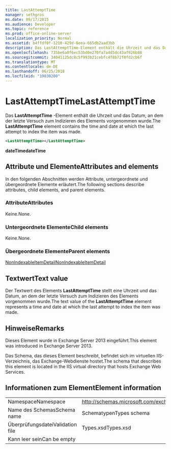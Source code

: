 ```yaml
---
title: LastAttemptTime
manager: sethgros
ms.date: 09/17/2015
ms.audience: Developer
ms.topic: reference
ms.prod: office-online-server
localization_priority: Normal
ms.assetid: b4ffdf0f-1210-429d-8eea-665db2aad3bb
description: Das LastAttemptTime-Element enthält die Uhrzeit und das Datum, an dem der letzte Versuch zum Indizieren des Elements vorgenommen wurde.
ms.openlocfilehash: 735be6a0f6ec53bd0e270fa7a4d5dc43af926b88
ms.sourcegitcommit: 34041125dc8c5f993b21cebfc4f8b72f0fd2cb6f
ms.translationtype: MT
ms.contentlocale: de-DE
ms.lasthandoff: 06/25/2018
ms.locfileid: "19830200"
---
```

# <a name="lastattempttime"></a><span data-ttu-id="bfee7-103">LastAttemptTime</span><span class="sxs-lookup"><span data-stu-id="bfee7-103">LastAttemptTime</span></span>

<span data-ttu-id="bfee7-104">Das **LastAttemptTime** -Element enthält die Uhrzeit und das Datum, an dem der letzte Versuch zum Indizieren des Elements vorgenommen wurde.</span><span class="sxs-lookup"><span data-stu-id="bfee7-104">The **LastAttemptTime** element contains the time and date at which the last attempt to index the item was made.</span></span> 
  
```XML
<LastAttemptTime></LastAttemptTime>
```

 <span data-ttu-id="bfee7-105">**dateTime**</span><span class="sxs-lookup"><span data-stu-id="bfee7-105">**dateTime**</span></span>
## <a name="attributes-and-elements"></a><span data-ttu-id="bfee7-106">Attribute und Elemente</span><span class="sxs-lookup"><span data-stu-id="bfee7-106">Attributes and elements</span></span>

<span data-ttu-id="bfee7-107">In den folgenden Abschnitten werden Attribute, untergeordnete und übergeordnete Elemente erläutert.</span><span class="sxs-lookup"><span data-stu-id="bfee7-107">The following sections describe attributes, child elements, and parent elements.</span></span>
  
### <a name="attributes"></a><span data-ttu-id="bfee7-108">Attribute</span><span class="sxs-lookup"><span data-stu-id="bfee7-108">Attributes</span></span>

<span data-ttu-id="bfee7-109">Keine.</span><span class="sxs-lookup"><span data-stu-id="bfee7-109">None.</span></span>
  
### <a name="child-elements"></a><span data-ttu-id="bfee7-110">Untergeordnete Elemente</span><span class="sxs-lookup"><span data-stu-id="bfee7-110">Child elements</span></span>

<span data-ttu-id="bfee7-111">Keine.</span><span class="sxs-lookup"><span data-stu-id="bfee7-111">None.</span></span>
  
### <a name="parent-elements"></a><span data-ttu-id="bfee7-112">Übergeordnete Elemente</span><span class="sxs-lookup"><span data-stu-id="bfee7-112">Parent elements</span></span>

[<span data-ttu-id="bfee7-113">NonIndexableItemDetail</span><span class="sxs-lookup"><span data-stu-id="bfee7-113">NonIndexableItemDetail</span></span>](nonindexableitemdetail.md)
  
## <a name="text-value"></a><span data-ttu-id="bfee7-114">Textwert</span><span class="sxs-lookup"><span data-stu-id="bfee7-114">Text value</span></span>

<span data-ttu-id="bfee7-115">Der Textwert des Elements **LastAttemptTime** stellt eine Uhrzeit und das Datum, an dem der letzte Versuch zum Indizieren des Elements vorgenommen wurde.</span><span class="sxs-lookup"><span data-stu-id="bfee7-115">The text value of the **LastAttemptTime** element represents a time and date at which the last attempt to index the item was made.</span></span> 
  
## <a name="remarks"></a><span data-ttu-id="bfee7-116">Hinweise</span><span class="sxs-lookup"><span data-stu-id="bfee7-116">Remarks</span></span>

<span data-ttu-id="bfee7-117">Dieses Element wurde in Exchange Server 2013 eingeführt.</span><span class="sxs-lookup"><span data-stu-id="bfee7-117">This element was introduced in Exchange Server 2013.</span></span>
  
<span data-ttu-id="bfee7-118">Das Schema, das dieses Element beschreibt, befindet sich im virtuellen IIS-Verzeichnis, das Exchange-Webdienste hostet.</span><span class="sxs-lookup"><span data-stu-id="bfee7-118">The schema that describes this element is located in the IIS virtual directory that hosts Exchange Web Services.</span></span>
  
## <a name="element-information"></a><span data-ttu-id="bfee7-119">Informationen zum Element</span><span class="sxs-lookup"><span data-stu-id="bfee7-119">Element information</span></span>

|||
|:-----|:-----|
|<span data-ttu-id="bfee7-120">Namespace</span><span class="sxs-lookup"><span data-stu-id="bfee7-120">Namespace</span></span>  <br/> |http://schemas.microsoft.com/exchange/services/2006/types  <br/> |
|<span data-ttu-id="bfee7-121">Name des Schemas</span><span class="sxs-lookup"><span data-stu-id="bfee7-121">Schema name</span></span>  <br/> |<span data-ttu-id="bfee7-122">Schematypen</span><span class="sxs-lookup"><span data-stu-id="bfee7-122">Types schema</span></span>  <br/> |
|<span data-ttu-id="bfee7-123">Überprüfungsdatei</span><span class="sxs-lookup"><span data-stu-id="bfee7-123">Validation file</span></span>  <br/> |<span data-ttu-id="bfee7-124">Types.xsd</span><span class="sxs-lookup"><span data-stu-id="bfee7-124">Types.xsd</span></span>  <br/> |
|<span data-ttu-id="bfee7-125">Kann leer sein</span><span class="sxs-lookup"><span data-stu-id="bfee7-125">Can be empty</span></span>  <br/> ||
   

